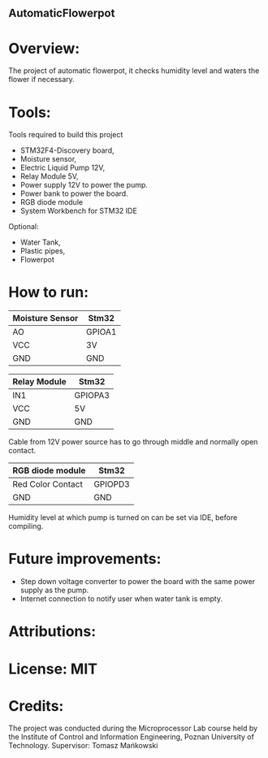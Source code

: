 ## AutomaticFlowerpot

# Overview:
The project of automatic flowerpot, it checks humidity level and waters the flower if necessary.

# Tools:

Tools required to build this project

* STM32F4-Discovery board,
* Moisture sensor,
* Electric Liquid Pump 12V,
* Relay Module 5V,
* Power supply 12V to power the pump.
* Power bank to power the board.
* RGB diode module
* System Workbench for STM32 IDE

Optional:
* Water Tank,
* Plastic pipes,
* Flowerpot

# How to run:


Moisture Sensor | Stm32
------------ | -------------
AO | GPIOA1
VCC | 3V
GND | GND

Relay Module | Stm32
------------ | -------------
IN1 | GPIOPA3
VCC | 5V 
GND | GND 

Cable from 12V power source has to go through middle and normally open contact.

RGB diode module | Stm32
------------ | -------------
Red Color Contact | GPIOPD3
GND | GND

Humidity level at which pump is turned on can be set via IDE, before compiling.

# Future improvements:
* Step down voltage converter to power the board with the same power supply as the pump.
* Internet connection to notify user when water tank is empty.

# Attributions:

# License: MIT

# Credits:

The project was conducted during the Microprocessor Lab course held by the Institute of Control and Information Engineering, Poznan University of Technology. Supervisor: Tomasz Mańkowski

